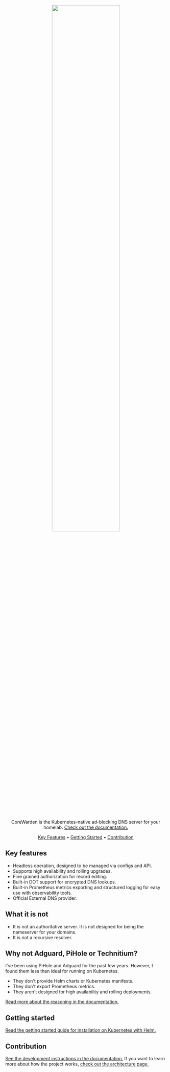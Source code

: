 <p align="center">
  <a href="https://sneakybugs.github.io/CoreWarden/">
    <img width="65%" src="https://sneakybugs.github.io/CoreWarden/images/widetitle.svg">
  </a>
</p>

<p align="center">
  CoreWarden is the Kubernetes-native ad-blocking DNS server for your homelab.
  <a href="https://sneakybugs.github.io/CoreWarden/">
    Check out the documentation.
  </a>
</p>

<p align="center">
  <a href="#key-features">Key Features</a> •
  <a href="#getting-started">Getting Started</a> •
  <a href="#contribution">Contribution</a>
</p>

## Key features

- Headless operation, designed to be managed via configs and API.
- Supports high availability and rolling upgrades.
- Fine grained authorization for record editing.
- Built-in DOT support for encrypted DNS lookups.
- Built-in Prometheus metrics exporting and structured logging for easy use with observability tools.
- Official External DNS provider.

## What it is not

- It is not an authoritative server. It is not designed for being the nameserver for your domains.
- It is not a recursive resolver.

## Why not Adguard, PiHole or Technitium?

I've been using PiHole and Adguard for the past few years.
However, I found them less than ideal for running on Kubernetes.

- They don't provide Helm charts or Kubernetes manifests.
- They don't export Prometheus metrics.
- They aren't designed for high availability and rolling deployments.

[Read more about the reasoning in the documentation.](https://sneakybugs.github.io/CoreWarden/explanations/requirements/#why)

## Getting started

[Read the getting started guide for installation on Kubernetes with Helm.](https://sneakybugs.github.io/CoreWarden/tutorials/installation-kubernetes/)

## Contribution

[See the development instructions in the documentation.](https://sneakybugs.github.io/CoreWarden/explanations/development/)
If you want to learn more about how the project works,
[check out the architecture page.](https://sneakybugs.github.io/CoreWarden/explanations/architecture/)

